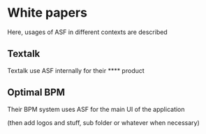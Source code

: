 # White papers

Here, usages of ASF in different contexts are described

## Textalk

Textalk use ASF internally for their **** product



## Optimal BPM

Their BPM system uses ASF for the main UI of the application


(then add logos and stuff, sub folder or whatever when necessary)
